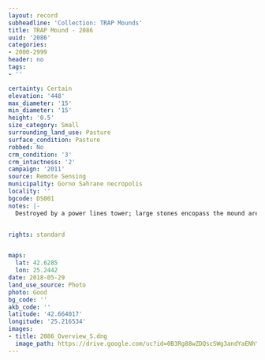 ```yaml
---
layout: record
subheadline: 'Collection: TRAP Mounds'
title: TRAP Mound - 2086
uuid: '2086'
categories:
- 2000-2999
header: no
tags:
- ''

certainty: Certain
elevation: '448'
max_diameter: '15'
min_diameter: '15'
height: '0.5'
size_category: Small
surrounding_land_use: Pasture
surface_condition: Pasture
robbed: No
crm_condition: '3'
crm_intactness: '2'
campaign: '2011'
source: Remote Sensing
municipality: Gorno Sahrane necropolis
locality: ''
bgcode: DS001
notes: |-
  Destroyed by a power lines tower; large stones encopass the mound area.


rights: standard


maps:
  lat: 42.6285
  lon: 25.2442
date: 2018-05-29
land_use_source: Photo
photo: Good
bg_code: ''
akb_code: ''
latitude: '42.664017'
longitude: '25.216534'
images:
- title: 2086_Overview_S.dng
  image_path: https://drive.google.com/uc?id=0B3Rg88wZDQscSWg3andYaENhYUk
---
```

